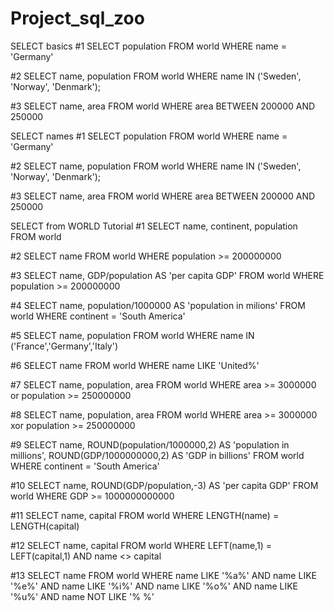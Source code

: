 # Project_sql_zoo
SELECT basics
#1 SELECT population FROM world
   WHERE name = 'Germany'
   
#2 SELECT name, population FROM world
   WHERE name IN ('Sweden', 'Norway', 'Denmark');   
   
#3 SELECT name, area FROM world
  WHERE area BETWEEN 200000 AND 250000
  
SELECT names
#1 SELECT population FROM world
  WHERE name = 'Germany'

#2 SELECT name, population FROM world
  WHERE name IN ('Sweden', 'Norway', 'Denmark');
  
#3 SELECT name, area FROM world
  WHERE area BETWEEN 200000 AND 250000
  
SELECT from WORLD Tutorial
#1 SELECT name, continent, population FROM world

#2 SELECT name FROM world
   WHERE population >= 200000000

#3 SELECT name, GDP/population AS 'per capita GDP'
FROM world
WHERE population >= 200000000

#4 SELECT name, population/1000000 AS 'population in milions'
FROM world
WHERE continent = 'South America'

#5 SELECT name, population
FROM world
WHERE name IN ('France','Germany','Italy')

#6 SELECT name
FROM world
WHERE name LIKE 'United%'

#7 SELECT name, population, area
FROM world
WHERE area >= 3000000 or population >= 250000000

#8 SELECT name, population, area
FROM world
WHERE area >= 3000000 xor population >= 250000000 

#9 SELECT name, ROUND(population/1000000,2) AS 'population in millions', ROUND(GDP/1000000000,2) AS 'GDP in billions'
FROM world
WHERE continent = 'South America'

#10 SELECT name, ROUND(GDP/population,-3) AS 'per capita GDP'
FROM world
WHERE GDP >= 1000000000000

#11 SELECT name, capital
  FROM world
 WHERE LENGTH(name) = LENGTH(capital)

#12 SELECT name, capital
FROM world
WHERE LEFT(name,1) = LEFT(capital,1) AND name <> capital

#13 SELECT name
   FROM world
WHERE name LIKE '%a%' AND name LIKE '%e%' AND name LIKE '%i%' AND name LIKE '%o%' AND name LIKE '%u%'
  AND name NOT LIKE '% %'
